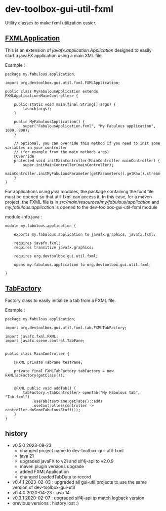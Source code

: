 <!--
  - MIT License
  -
  - Copyright © 2020-2023 dev-toolbox.org
  -
  - Permission is hereby granted, free of charge, to any person obtaining a copy of this software and associated documentation files
  - (the "Software"), to deal in the Software without restriction, including without limitation the rights to use, copy, modify, merge, publish,
  - distribute, sublicense, and/or sell copies of the Software, and to permit persons to whom the Software is furnished to do so, subject to the
  - following conditions:
  -
  - The above copyright notice and this permission notice shall be included in all copies or substantial portions of the Software.
  -
  - THE SOFTWARE IS PROVIDED "AS IS", WITHOUT WARRANTY OF ANY KIND, EXPRESS OR IMPLIED, INCLUDING BUT NOT LIMITED TO THE WARRANTIES OF
  - MERCHANTABILITY, FITNESS FOR A PARTICULAR PURPOSE AND NONINFRINGEMENT. IN NO EVENT SHALL THE AUTHORS OR COPYRIGHT HOLDERS BE LIABLE FOR ANY
  - CLAIM, DAMAGES OR OTHER LIABILITY, WHETHER IN AN ACTION OF CONTRACT, TORT OR OTHERWISE, ARISING FROM, OUT OF OR IN CONNECTION WITH THE SOFTWARE
  - OR THE USE OR OTHER DEALINGS IN THE SOFTWARE.
  -->

dev-toolbox-gui-util-fxml
=========================

Utility classes to make fxml utilization easier.

[FXMLApplication](https://github.com/javarno/dev-toolbox-gui-util-fxml/blob/master/src/main/java/org/devtoolbox/gui/util/fxml/FXMLApplication.java)
---------------

This is an extension of *javafx.application.Application* designed to easily start a javaFX application using a main XML file.

Example :

```
package my.fabulous.application;

import org.devtoolbox.gui.util.fxml.FXMLApplication;

public class MyFabulousApplication extends FXMLApplication<MainController> {

    public static void main(final String[] args) {
        launch(args);
    }

    public MyFabulousApplication() {
        super("FabulousApplication.fxml", "My Fabulous application", 1000, 800);
    }

    // optional, you can override this method if you need to init some variables in your controller
    // (for example from the main methods args)
    @Override
    protected void initMainController(MainController mainController) {
        super.initMainController(mainController);
        mainController.initMyFabulousParameter(getParameters().getRaw().stream().findFirst().orElse(null));
    }
}
```

For applications using java modules, the package containing the fxml file must be opened so that util-fxml can access it.
In this case, for a maven project, the FXML file is in *src/main/resources/my/fabulous/application* and *my.fabulous.application* is opened to the dev-toolbox-gui-util-fxml module

module-info.java :

```
module my.fabulous.application {

    exports my.fabulous.application to javafx.graphics, javafx.fxml;

    requires javafx.fxml;
    requires transitive javafx.graphics;

    requires org.devtoolbox.gui.util.fxml;

    opens my.fabulous.application to org.devtoolbox.gui.util.fxml;

}
```

[TabFactory](https://github.com/javarno/dev-toolbox-gui-util-fxml/blob/master/src/main/java/org/devtoolbox/gui/util/fxml/tab/TabFactory.java)
----------

Factory class to easily initialize a tab from a FXML file.

Example :

```
package my.fabulous.application;

import org.devtoolbox.gui.util.fxml.tab.FXMLTabFactory;

import javafx.fxml.FXML;
import javafx.scene.control.TabPane;


public class MainController {

    @FXML private TabPane testPane;

    private final FXMLTabFactory tabFactory = new FXMLTabFactory(getClass());


    @FXML public void addTab() {
        tabFactory.<TabController> openTab("My Fabulous tab", "Tab.fxml")
            .useTab(testPane.getTabs()::add)
            .useController(controller -> controller.doSomeFabulousStuff());
    }
}
```


history
-------
- v0.5.0 2023-09-23
  * changed project name to dev-toolbox-gui-util-fxml
  * java 21
  * upgraded javaFX to v21 and slf4j-api to v2.0.9
  * maven plugin versions upgrade
  * added FXMLApplication
  * changed LoadedTabData to record
- v0.4.1 2023-02-03 : upgraded all gui-util projects to use the same version of dev-toolbox-gui-util
- v0.4.0 2020-04-23 : java 14
- v0.3.1 2020-02-07 : upgraded slf4j-api tp match logback version
- previous versions : history lost :)